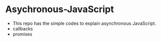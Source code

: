 # Asychronous-JavaScript
- This repo has the simple codes to explain asynchronous JavaScript.
- callbacks
- promises
